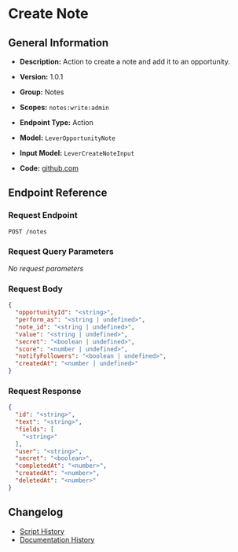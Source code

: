 <!-- BEGIN GENERATED CONTENT -->
# Create Note

## General Information

- **Description:** Action to create a note and add it to an opportunity.

- **Version:** 1.0.1
- **Group:** Notes
- **Scopes:** `notes:write:admin`
- **Endpoint Type:** Action
- **Model:** `LeverOpportunityNote`
- **Input Model:** `LeverCreateNoteInput`
- **Code:** [github.com](https://github.com/NangoHQ/integration-templates/tree/main/integrations/lever/actions/create-note.ts)


## Endpoint Reference

### Request Endpoint

`POST /notes`

### Request Query Parameters

_No request parameters_

### Request Body

```json
{
  "opportunityId": "<string>",
  "perform_as": "<string | undefined>",
  "note_id": "<string | undefined>",
  "value": "<string | undefined>",
  "secret": "<boolean | undefined>",
  "score": "<number | undefined>",
  "notifyFollowers": "<boolean | undefined>",
  "createdAt": "<number | undefined>"
}
```

### Request Response

```json
{
  "id": "<string>",
  "text": "<string>",
  "fields": [
    "<string>"
  ],
  "user": "<string>",
  "secret": "<boolean>",
  "completedAt": "<number>",
  "createdAt": "<number>",
  "deletedAt": "<number>"
}
```

## Changelog

- [Script History](https://github.com/NangoHQ/integration-templates/commits/main/integrations/lever/actions/create-note.ts)
- [Documentation History](https://github.com/NangoHQ/integration-templates/commits/main/integrations/lever/actions/create-note.md)

<!-- END  GENERATED CONTENT -->

